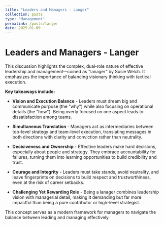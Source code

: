 ```yaml
---
title: "Leaders and Managers - Langer"
collection: posts
type: "Management"
permalink: /posts/langer
date: 2025-01-09
---
```


# Leaders and Managers - Langer

This discussion highlights the complex, dual-role nature of effective leadership and management—coined as "lanager" by Susie Welch. It emphasizes the importance of balancing visionary thinking with tactical execution.     

**Key takeaways include:**       

- **Vision and Execution Balance** - Leaders must dream big and communicate purpose (the "why") while also focusing on operational details (the "how"). Being overly focused on one aspect leads to dissatisfaction among teams.        

- **Simultaneous Translation** - Managers act as intermediaries between top-level strategy and team-level execution, translating messages in both directions with clarity and conviction rather than neutrality.         

- **Decisiveness and Ownership** - Effective leaders make hard decisions, especially about people and strategy. They embrace accountability for failures, turning them into learning opportunities to build credibility and trust.         

- **Courage and Integrity** - Leaders must take stands, avoid neutrality, and leave fingerprints on decisions to build respect and trustworthiness, even at the risk of career setbacks.         

- **Challenging Yet Rewarding Role** - Being a lanager combines leadership vision with managerial detail, making it demanding but far more impactful than being a pure contributor or high-level strategist.          

This concept serves as a modern framework for managers to navigate the balance between leading and managing effectively.         
